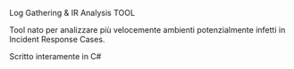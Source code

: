 Log Gathering & IR Analysis TOOL

Tool nato per analizzare più velocemente ambienti potenzialmente infetti in Incident Response Cases.

Scritto interamente in C#
